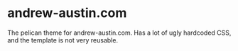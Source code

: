 andrew-austin.com
=================

The pelican theme for andrew-austin.com. Has a lot of ugly hardcoded CSS, and
the template is not very reusable.

